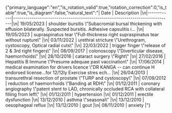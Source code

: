 {\"primary_language\":\"en\",\"is_rotation_valid\":true,\"rotation_correction\":0,\"is_table\":true,\"is_diagram\":false,\"natural_text\":\"| Date       | Description                                                                 |\\n|------------|-----------------------------------------------------------------------------|\\n| 19/05/2023 | shoulder bursitis \\\"Subacromial bursal thickening with effusion bilaterally. Suspected bursitis. Adhesive capsulitis i... |\\n| 19/05/2023 | supraspinatus tear \\\"Full-thickness right supraspinatus tear without rupture\\\" |\\n| 03/11/2022 | urethral stricture \\\"Urethrogram, cystoscopy, Optical radial cuts\\\"             |\\n| 22/03/2022 | trigger finger \\\"release of 2 & 3rd right fingers\\\"                            |\\n| 08/09/2017 | colonoscopy \\\"Diverticular disease, haemorrhoids\\\"                             |\\n| 28/10/2016 | cataract surgery \\\"Right\\\"                                                    |\\n| 27/02/2016 | Hepatitis B Immune \\\"Presume adequae past vaccination\\\"                        |\\n| 17/06/2014 | medical examination for drivers licence \\\"DR KANGA -- can continue H endorsed license...for 12/12ly Exercise stres ech... |\\n| 26/04/2013 | transurethral resection of prostate \\\"TURP and cystoscopy\\\"                    |\\n| 07/09/2012 | reduction of haemorrhoids \\\"Banding at RDH\\\"                                  |\\n| 01/12/2011 | coronary angiography \\\"patent stent to LAD, chronically occluded RCA with collateral filling from left\\\" |\\n| 01/12/2011 | hypertension                                                                 |\\n| 01/12/2011 | erectile dysfunction                                                          |\\n| 13/12/2010 | asthma \\\"seasonal\\\"                                                            |\\n| 13/12/2010 | oesophageal reflux                                                            |\\n| 13/12/2010 | gout                                                                        |\\n| 08/11/2010 | anxiety                                                                      |\"}